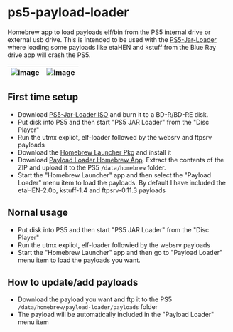 # ps5-payload-loader
Homebrew app to load payloads elf/bin from the PS5 internal drive or external usb drive. This is intended to be used with the [PS5-Jar-Loader](https://github.com/cy33hc/ps5-jar-loader/releases) where loading some payloads like etaHEN and kstuff from the Blue Ray drive app will crash the PS5.

| ![image](https://github.com/user-attachments/assets/ffbde9b6-aa43-465a-b809-a4c3faf3849d) | ![image](https://github.com/user-attachments/assets/30838680-5f38-48c0-a10c-b1f14e8b7b8e) |
|-----------|-------------|

## First time setup
 - Download [PS5-Jar-Loader ISO](https://github.com/cy33hc/ps5-jar-loader/releases) and burn it to a BD-R/BD-RE disk.
 - Put disk into PS5 and then start "PS5 JAR Loader" from the "Disc Player"
 - Run the utmx expliot, elf-loader followed by the websrv and ftpsrv payloads
 - Download the [Homebrew Launcher Pkg](https://github.com/ps5-payload-dev/websrv/releases/download/v0.22/IV9999-FAKE00000_00-HOMEBREWLOADER01.pkg) and install it
 - Download [Payload Loader Homebrew App](https://github.com/cy33hc/ps5-payload-loader/releases/download/1.00/payload-loader.zip). Extract the contents of the ZIP and upload it to the PS5 `/data/homebrew` folder.
 - Start the "Homebrew Launcher" app and then select the "Payload Loader" menu item to load the payloads. By default I have included the etaHEN-2.0b, kstuff-1.4 and ftpsrv-0.11.3 payloads

## Nornal usage
 - Put disk into PS5 and then start "PS5 JAR Loader" from the "Disc Player"
 - Run the utmx expliot, elf-loader followied by the websrv payloads
 - Start the "Homebrew Launcher" app and then go to "Payload Loader" menu item to load the payloads you want.

## How to update/add payloads
 - Download the payload you want and ftp it to the PS5 `/data/homebrew/payload-loader/payloads` folder
 - The payload will be automatically included in the "Payload Loader" menu item

